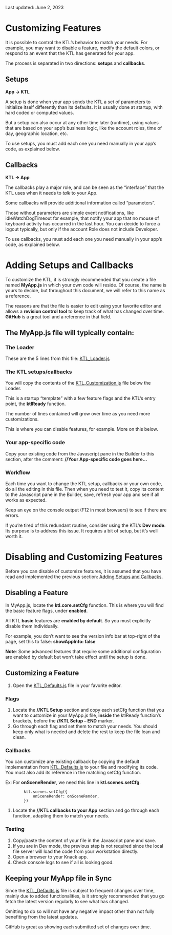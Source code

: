 Last updated: June 2, 2023

# Customizing Features

It is possible to control the KTL’s behavior to match your needs. For example, you may want to disable a feature, modify the default colors, or respond to an event that the KTL has generated for your app.

The process is separated in two directions: **setups** and **callbacks**.

## Setups

**App -\> KTL**

A setup is done when your app sends the KTL a set of parameters to initialize itself differently than its defaults. It is usually done at startup, with hard coded or computed values.

But a setup can also occur at any other time later (runtime), using values that are based on your app’s business logic, like the account roles, time of day, geographic location, etc.

To use setups, you must add each one you need manually in your app’s code, as explained below.

## Callbacks

**KTL -\> App**

The callbacks play a major role, and can be seen as the “interface” that the KTL uses when it needs to *talk* to your App.

Some callbacks will provide additional information called “parameters”.

Those without parameters are simple event notifications, like idleWatchDogTimeout for example, that notify your app that no mouse of keyboard activity has occurred in the last hour. You can decide to force a logout typically, but only if the account Role does not include Developer.

To use callbacks, you must add each one you need manually in your app’s code, as explained below.

# Adding Setups and Callbacks

To customize the KTL, it is strongly recommended that you create a file named **MyApp.js** in which your own code will reside. Of course, the name is yours to decide, but throughout this document, we will refer to this name as a reference.

The reasons are that the file is easier to edit using your favorite editor and allows a **revision control tool** to keep track of what has changed over time. **GitHub** is a great tool and a reference in that field.

## The MyApp.js file will typically contain:

### The Loader

These are the 5 lines from this file: [KTL_Loader.js](https://github.com/cortexrd/Knack-Toolkit-Library/blob/master/KTL_Loader.js)

### The KTL setups/callbacks

You will copy the contents of the [KTL_Customization.js](https://github.com/cortexrd/Knack-Toolkit-Library/blob/master/KTL_Customization.js) file below the Loader.

This is a startup “template” with a few feature flags and the KTL’s entry point, the **ktlReady** function.

The number of lines contained will grow over time as you need more customizations.

This is where you can disable features, for example. More on this below.

### Your app-specific code

Copy your existing code from the Javascript pane in the Builder to this section, after the comment: **//Your App-specific code goes here...**

### Workflow

Each time you want to change the KTL setup, callbacks or your own code, do all the editing in this file. Then when you need to test it, copy its content to the Javascript pane in the Builder, save, refresh your app and see if all works as expected.

Keep an eye on the console output (F12 in most browsers) to see if there are errors.

If you’re tired of this redundant routine, consider using the KTL’s **Dev mode**. Its purpose is to address this issue. It requires a bit of setup, but it’s well worth it.

# Disabling and Customizing Features

Before you can disable of customize features, it is assumed that you have read and implemented the previous section: [Adding Setups and Callbacks](#_Adding_Setups_and).

## Disabling a Feature

In MyApp.js, locate the **ktl.core.setCfg** function. This is where you will find the basic feature flags, under **enabled**.

All KTL **basic** features are **enabled by default**. So you must explicitly disable them individually.

For example, you don’t want to see the version info bar at top-right of the page, set this to false: **showAppInfo: false**

**Note**: Some advanced features that require some additional configuration are enabled by default but won’t take effect until the setup is done.

## Customizing a Feature

1.  Open the [KTL_Defaults.js](https://github.com/cortexrd/Knack-Toolkit-Library/blob/master/KTL_Defaults.js) file in your favorite editor.

### Flags

1.  Locate the **//KTL Setup** section and copy each setCfg function that you want to customize in your MyApp.js file, **inside** the ktlReady function’s brackets, before the **//KTL Setup – END** marker.
2.  Go through each flag and set them to match your needs. You should keep only what is needed and delete the rest to keep the file lean and clean.

### Callbacks

You can customize any existing callback by copying the default implementation from [KTL_Defaults.js](https://github.com/cortexrd/Knack-Toolkit-Library/blob/master/KTL_Defaults.js) to your file and modifying its code. You must also add its reference in the matching setCfg function.

Ex: For **onSceneRender**, we need this line in **ktl.scenes.setCfg**.

```
        ktl.scenes.setCfg({
            onSceneRender: onSceneRender,
        })
```

1.  Locate the **//KTL callbacks to your App** section and go through each function, adapting them to match your needs.

### Testing

1.  Copy/paste the content of your file in the Javascript pane and save.
2.  If you are in Dev mode, the previous step is not required since the local file server will load the code from your workstation directly.
3.  Open a browser to your Knack app.
4.  Check console logs to see if all is looking good.

## Keeping your MyApp file in Sync

Since the [KTL_Defaults.js](https://github.com/cortexrd/Knack-Toolkit-Library/blob/master/KTL_Defaults.js) file is subject to frequent changes over time, mainly due to added functionalities, is it strongly recommended that you go fetch the latest version regularly to see what has changed.

Omitting to do so will not have any negative impact other than not fully benefiting from the latest updates.

GitHub is great as showing each submitted set of changes over time.
